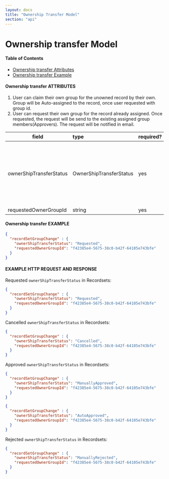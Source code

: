 ```yaml
---
layout: docs
title: "Ownership Transfer Model"
section: "api"
---
```


# Ownership transfer Model

#### Table of Contents

- [Ownership transfer Attributes](#ownership-transfer-attributes)
- [Ownership transfer Example](#ownership-transfer-example)

#### Ownership transfer ATTRIBUTES <a id="ownership-transfer-attributes"></a>

1. User can claim their own group for the unowned record by their own. Group will be Auto-assigned to the record, once user requested with group id.
2. User can request their own group for the record already assigned. Once requested, the request will be send to the existing assigned group members(Approvers). The request will be notified in email.

field         | type        | required?  | description |
------------- | :---------- | :--------- |:----------- |
ownerShipTransferStatus        | OwnerShipTransferStatus   | yes   | Ownership transfer Status for this RecordSet change. Can be one of: **AutoApproved**, **Cancelled**, **ManuallyApproved**, **ManuallyRejected**, **Requested** or **PendingReview**. |
requestedOwnerGroupId          | string    | yes  | UUID of the group |

#### Ownership transfer EXAMPLE <a id="ownership-transfer-example"></a>

```json
{
  "recordSetGroupChange" : {
    "ownerShipTransferStatus": "Requested",
    "requestedOwnerGroupId": "f42385e4-5675-38c0-b42f-64105e743bfe"
  }
}
```

#### EXAMPLE HTTP REQUEST AND RESPONSE

Requested `ownerShipTransferStatus` in Recordsets:

```json
{
  "recordSetGroupChange" : {
    "ownerShipTransferStatus": "Requested",
    "requestedOwnerGroupId": "f42385e4-5675-38c0-b42f-64105e743bfe"
  }
}
```

Cancelled `ownerShipTransferStatus` in Recordsets:

```json
{
  "recordSetGroupChange" : {
    "ownerShipTransferStatus": "Cancelled",
    "requestedOwnerGroupId": "f42385e4-5675-38c0-b42f-64105e743bfe"
  }
}
```

Approved `ownerShipTransferStatus` in Recordsets:

```json
{
  "recordSetGroupChange" : {
    "ownerShipTransferStatus": "ManuallyApproved",
    "requestedOwnerGroupId": "f42385e4-5675-38c0-b42f-64105e743bfe"
  }
}
```
```json
{
  "recordSetGroupChange" : {
    "ownerShipTransferStatus": "AutoApproved",
    "requestedOwnerGroupId": "f42385e4-5675-38c0-b42f-64105e743bfe"
  }
}
```

Rejected `ownerShipTransferStatus` in Recordsets:

```json
{
  "recordSetGroupChange" : {
    "ownerShipTransferStatus": "ManuallyRejected",
    "requestedOwnerGroupId": "f42385e4-5675-38c0-b42f-64105e743bfe"
  }
}
```
